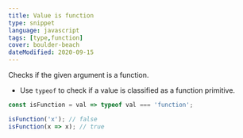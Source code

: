 ```yaml
---
title: Value is function
type: snippet
language: javascript
tags: [type,function]
cover: boulder-beach
dateModified: 2020-09-15
---
```


Checks if the given argument is a function.

- Use `typeof` to check if a value is classified as a function primitive.

```js
const isFunction = val => typeof val === 'function';
```

```js
isFunction('x'); // false
isFunction(x => x); // true
```
